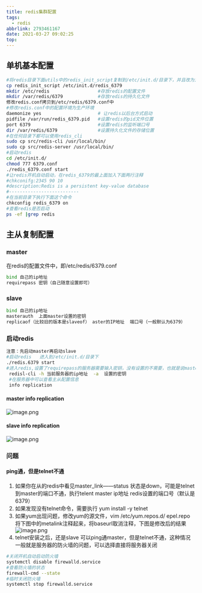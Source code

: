 ```yaml
---
title: redis集群配置
tags:
  - redis
abbrlink: 2793461167
date: 2021-03-27 09:02:25
top:
---
```


## 单机基本配置
```bash
#将redis目录下面utils中的redis_init_script复制到/etc/init.d/目录下，并且改为为redis_端口号
cp redis_init_script /etc/init.d/redis_6379
mkdir /etc/redis                  #存放redis的配置文件
mkdir /var/redis/6379             #存放redis的持久化文件
修改redis.conf拷贝到/etc/redis/6379.conf中
#修改redis.conf中的配置环境为生产环境
daemonize yes                     # 让redis以后台方式启动
pidfile /var/run/redis_6379.pid   #设置redis的pid文件位置
port 6379                         #设置redis的监听端口号
dir /var/redis/6379               #设置持久化文件的存储位置
#在任何目录下都可以使用redis_cli
sudo cp src/redis-cli /usr/local/bin/ 
sudo cp src/redis-server /usr/local/bin/ 
#启动redis
cd /etc/init.d/
chmod 777 6379.conf
./redis_6379.conf start
#让redis开机自动启动，在redis_6379的最上面加入下面两行注释
#chkconifg:2345 90 10
#description:Redis is a persistent key-value database
#--------------------------
#在当前目录下执行下面这个命令
chkconfig redis_6379 on
#查看redis是否启动
ps -ef |grep redis 
```
## 主从复制配置
### master
在redis的配置文件中，即/etc/redis/6379.conf
```bash
bind 自己的ip地址
requirepass 密钥（自己随意设置即可）
```
### slave
```bash
bind 自己的ip地址
masterauth  上面master设置的密钥
replicaof（比较旧的版本是slaveof） aster的IP地址  端口号（一般默认为6379）
```
### 启动redis
```bash
注意：先启动master再启动slave
#启动redis   进入到/etc/init.d/目录下
./redis.6379 start
#进入redis,设置了requirepass的服务器需要输入密钥，没有设置的不需要，也就是说master是需要输入，而slave不需要输入密钥
 redisl-cli -h 当前服务器的ip地址  -a  设置的密钥
 #在服务器中可以查看主从配置信息
 info replication 
```
#### master info replication

![image.png](https://p9-juejin.byteimg.com/tos-cn-i-k3u1fbpfcp/3dd32bfe31d74f9fa170d62f43227600~tplv-k3u1fbpfcp-watermark.image)
#### slave info replication

![image.png](https://p6-juejin.byteimg.com/tos-cn-i-k3u1fbpfcp/8d84bb27a385400495429d7b7e0021cb~tplv-k3u1fbpfcp-watermark.image)
### 问题
#### ping通，但是telnet不通
1. 如果你在从的redis中看见master_link——status 状态是down，可能是telnet到master的端口不通，执行telent master ip地址  redis设置的端口号（默认是6379）
2. 如果发现没有telnet命令，需要执行 yum install -y telnet   
3. 如果yum出现问题，修改yum的源文件，vim /etc/yum.repos.d/ epel.repo   
将下图中的metalink注释起来，将baseurl取消注释，下图是修改后的结果
![image.png](https://p1-juejin.byteimg.com/tos-cn-i-k3u1fbpfcp/3bf0ba8e566b4b8aa1282bfaa063a8a6~tplv-k3u1fbpfcp-watermark.image)
4. telnet安装之后，还是slave 可以ping通master，但是telnet不通，这种情况一般就是服务器的防火墙的问题，可以选择直接将服务器关闭
```bash
#关闭开机自动启动防火墙
systemctl disable firewalld.service 
#查看防火墙的状态
firewall-cmd --state
#临时关闭防火墙
systemctl stop firewalld.service
```